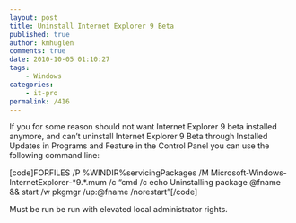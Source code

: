 ```yaml
---
layout: post
title: Uninstall Internet Explorer 9 Beta
published: true
author: kmhuglen
comments: true
date: 2010-10-05 01:10:27
tags:
    - Windows
categories:
    - it-pro
permalink: /416
---
```

If you for some reason should not want Internet Explorer 9 beta installed anymore, and can&#8217;t uninstall Internet Explorer 9 Beta through Installed Updates in Programs and Feature in the Control Panel you can use the following command line:

[code]FORFILES /P %WINDIR%servicingPackages /M Microsoft-Windows-InternetExplorer-\*9.\*.mum /c &#8220;cmd /c echo Uninstalling package @fname && start /w pkgmgr /up:@fname /norestart&#8221;[/code]

Must be run be run with elevated local administrator rights.